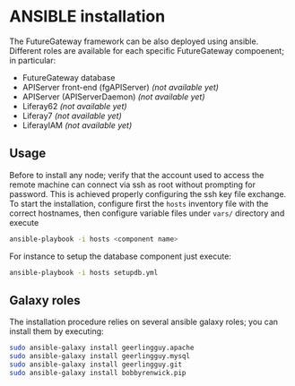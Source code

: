# ANSIBLE installation
The FutureGateway framework can be also deployed using ansible.
Different roles are available for each specific FutureGateway compoenent; in particular:
* FutureGateway database
* APIServer front-end (fgAPIServer) *(not available yet)*
* APIServer (APIServerDaemon) *(not available yet)*
* Liferay62 *(not available yet)*
* Liferay7 *(not available yet)*
* LiferayIAM *(not available yet)*

## Usage
Before to install any node; verify that the account used to access the remote machine can connect via ssh as root without prompting for password. This is achieved properly configuring the ssh key file exchange.
To start the installation, configure first the `hosts` inventory file with the correct hostnames, then configure variable files under `vars/` directory and execute
```sh
ansible-playbook -i hosts <component name>
```
For instance to setup the database component just execute:
```sh
ansible-playbook -i hosts setupdb.yml
```

## Galaxy roles
The installation procedure relies on several ansible galaxy roles; you can install them by executing:
```sh
sudo ansible-galaxy install geerlingguy.apache
sudo ansible-galaxy install geerlingguy.mysql
sudo ansible-galaxy install geerlingguy.git
sudo ansible-galaxy install bobbyrenwick.pip
```
